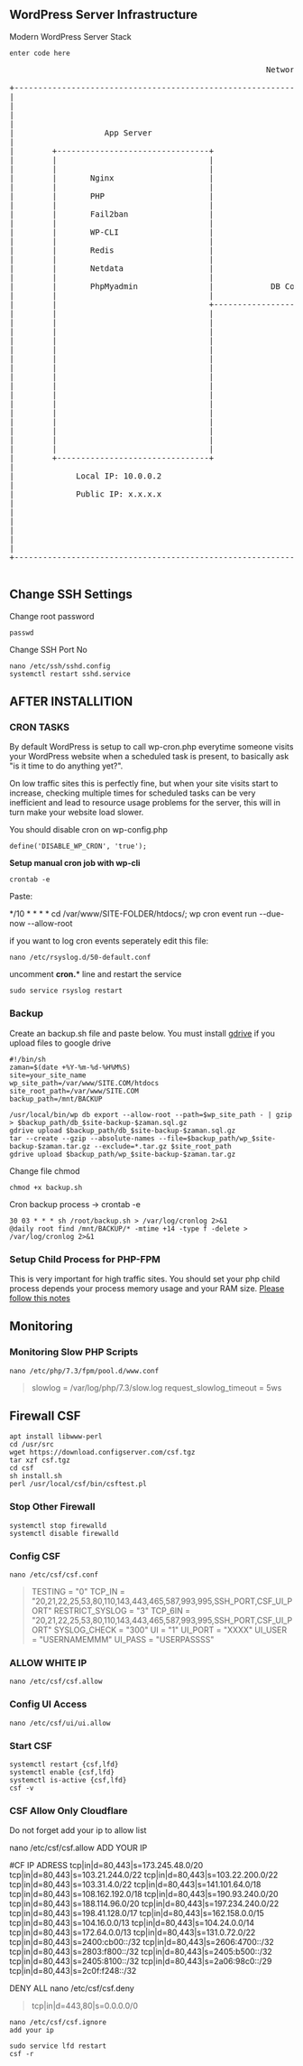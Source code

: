## WordPress Server Infrastructure

Modern WordPress Server Stack

    enter code here

<pre>
                                                      Network

+-------------------------------------------------------------------------------------------------------------------+
|                                                                                                                   |
|                                                                                                                   |
|                                                                                                                   |
|                                                                                                                   |
|                   App Server                                                    DB Server                         |
|                                                                                                                   |
|        +--------------------------------+                             +------------------------------+            |
|        |                                |                             |                              |            |
|        |                                |                             |                              |            |
|        |       Nginx                    |                             |      MariaDB                 |            |
|        |                                |                             |                              |            |
|        |       PHP                      |                             |                              |            |
|        |                                |                             |                              |            |
|        |       Fail2ban                 |                             |                              |            |
|        |                                |                             |                              |            |
|        |       WP-CLI                   |                             |                              |            |
|        |                                |                             |                              |            |
|        |       Redis                    |                             |                              |            |
|        |                                |                             |                              |            |
|        |       Netdata                  |                             |                              |            |
|        |                                |                             |                              |            |
|        |       PhpMyadmin               |            DB Conn: 3306    |                              |            |
|        |                                |                             |                              |            |
|        |                                +---------------------------->+                              |            |
|        |                                |                             |                              |            |
|        |                                |                             |                              |            |
|        |                                |                             |                              |            |
|        |                                |                             |                              |            |
|        |                                |                             |                              |            |
|        |                                |                             |                              |            |
|        |                                |                             |                              |            |
|        |                                |                             |                              |            |
|        |                                |                             |                              |            |
|        |                                |                             |                              |            |
|        |                                |                             |                              |            |
|        |                                |                             |                              |            |
|        |                                |                             |                              |            |
|        |                                |                             |                              |            |
|        |                                |                             |                              |            |
|        |                                |                             |                              |            |
|        +--------------------------------+                             +------------------------------+            |
|                                                                                                                   |
|             Local IP: 10.0.0.2                                              Local IP: 10.0.0.3                    |
|                                                                                                                   |
|             Public IP: x.x.x.x                                              Public IP: x.x.x.x                    |
|                                                                                                                   |
|                                                                                                                   |
|                                                                                                                   |
|                                                                                                                   |
|                                                                                                                   |
|                                                                                                                   |
+-------------------------------------------------------------------------------------------------------------------+

</pre>
## Change SSH Settings
Change root password

    passwd
Change SSH Port No

    nano /etc/ssh/sshd.config
    systemctl restart sshd.service


## AFTER INSTALLITION
### CRON TASKS
By default WordPress is setup to call wp-cron.php everytime someone visits your WordPress website when a scheduled task is present, to basically ask "is it time to do anything yet?".

On low traffic sites this is perfectly fine, but when your site visits start to increase, checking multiple times for scheduled tasks can be very inefficient and lead to resource usage problems for the server, this will in turn make your website load slower.

You should disable cron on wp-config.php 

    define('DISABLE_WP_CRON', 'true');
**Setup manual cron job with wp-cli**

    crontab -e
Paste:

  */10 * * * * cd /var/www/SITE-FOLDER/htdocs/; wp cron event run --due-now --allow-root
  
if you want to log cron events seperately edit this file:

    nano /etc/rsyslog.d/50-default.conf
uncomment **cron.*** line and restart the service

    sudo service rsyslog restart

### Backup
Create an backup.sh file and paste below. You must install [gdrive](https://github.com/prasmussen/gdrive) if you upload files to google drive

    #!/bin/sh
    zaman=$(date +%Y-%m-%d-%H%M%S)
    site=your_site_name
    wp_site_path=/var/www/SITE.COM/htdocs
    site_root_path=/var/www/SITE.COM
    backup_path=/mnt/BACKUP
    
    /usr/local/bin/wp db export --allow-root --path=$wp_site_path - | gzip > $backup_path/db_$site-backup-$zaman.sql.gz 
    gdrive upload $backup_path/db_$site-backup-$zaman.sql.gz
    tar --create --gzip --absolute-names --file=$backup_path/wp_$site-backup-$zaman.tar.gz --exclude=*.tar.gz $site_root_path
    gdrive upload $backup_path/wp_$site-backup-$zaman.tar.gz 

Change file chmod

    chmod +x backup.sh
Cron backup process -> crontab -e

    30 03 * * * sh /root/backup.sh > /var/log/cronlog 2>&1
    @daily root find /mnt/BACKUP/* -mtime +14 -type f -delete > /var/log/cronlog 2>&1

### Setup Child Process for PHP-FPM
This is very important for high traffic sites. You should set your php child process depends your process memory usage and your RAM size. [Please follow this notes](https://gist.github.com/fikret/ff87b8ebe71935468f32ef2a0a0d44dc)

## Monitoring
### Monitoring Slow PHP Scripts

    nano /etc/php/7.3/fpm/pool.d/www.conf

> slowlog = /var/log/php/7.3/slow.log
request_slowlog_timeout = 5ws

## Firewall CSF

    apt install libwww-perl
    cd /usr/src
    wget https://download.configserver.com/csf.tgz
    tar xzf csf.tgz
    cd csf
    sh install.sh
    perl /usr/local/csf/bin/csftest.pl

### Stop Other Firewall
    systemctl stop firewalld
    systemctl disable firewalld
### Config CSF

    nano /etc/csf/csf.conf

> TESTING = "0"
> TCP_IN = "20,21,22,25,53,80,110,143,443,465,587,993,995,SSH_PORT,CSF_UI_PORT"
> RESTRICT_SYSLOG = "3"
> TCP_6IN = "20,21,22,25,53,80,110,143,443,465,587,993,995,SSH_PORT,CSF_UI_PORT"
> SYSLOG_CHECK = "300"
> UI = "1"
> UI_PORT = "XXXX"
> UI_USER = "USERNAMEMMM"
> UI_PASS = "USERPASSSS"
### ALLOW WHITE IP

    nano /etc/csf/csf.allow
### Config UI Access

    nano /etc/csf/ui/ui.allow
### Start CSF

    systemctl restart {csf,lfd}
    systemctl enable {csf,lfd}
    systemctl is-active {csf,lfd}
    csf -v

### CSF Allow Only Cloudflare
Do not forget add your ip to allow list


nano /etc/csf/csf.allow
ADD YOUR IP

#CF IP ADRESS
tcp|in|d=80,443|s=173.245.48.0/20
tcp|in|d=80,443|s=103.21.244.0/22
tcp|in|d=80,443|s=103.22.200.0/22
tcp|in|d=80,443|s=103.31.4.0/22
tcp|in|d=80,443|s=141.101.64.0/18
tcp|in|d=80,443|s=108.162.192.0/18
tcp|in|d=80,443|s=190.93.240.0/20
tcp|in|d=80,443|s=188.114.96.0/20
tcp|in|d=80,443|s=197.234.240.0/22
tcp|in|d=80,443|s=198.41.128.0/17
tcp|in|d=80,443|s=162.158.0.0/15
tcp|in|d=80,443|s=104.16.0.0/13
tcp|in|d=80,443|s=104.24.0.0/14
tcp|in|d=80,443|s=172.64.0.0/13
tcp|in|d=80,443|s=131.0.72.0/22
tcp|in|d=80,443|s=2400:cb00::/32
tcp|in|d=80,443|s=2606:4700::/32
tcp|in|d=80,443|s=2803:f800::/32
tcp|in|d=80,443|s=2405:b500::/32
tcp|in|d=80,443|s=2405:8100::/32
tcp|in|d=80,443|s=2a06:98c0::/29
tcp|in|d=80,443|s=2c0f:f248::/32


DENY ALL
    nano /etc/csf/csf.deny
>tcp|in|d=443,80|s=0.0.0.0/0

    
    nano /etc/csf/csf.ignore
    add your ip
    
    sudo service lfd restart
    csf -r


<!--stackedit_data:
eyJoaXN0b3J5IjpbLTEyNzYxMjQ5NTgsMTc1Nzk2Mjg2OSwtMT
U2MzY1ODA4OCwyODAwNDI2MDEsLTE5NTgyODg0NTEsMTU4OTI2
ODY1OSw1ODM3NTM2MzYsNzgwNjEzMzY2LDE0MTc2MDE3NzcsMT
kzNzMzNjM0NCwtMTE0MjgxNTMyMSwtODk1ODAwOTcyXX0=
-->
